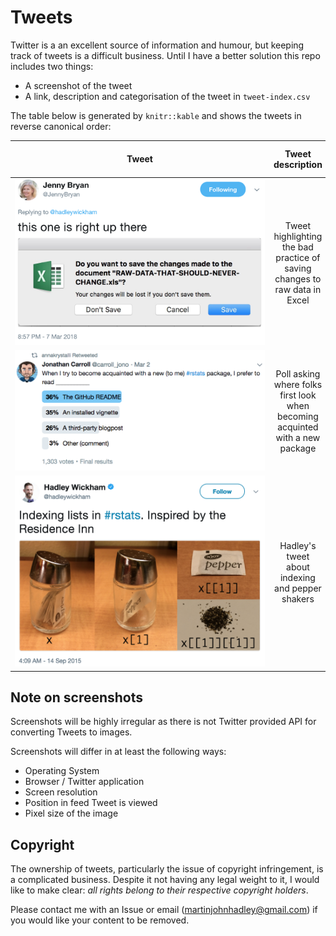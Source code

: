 
<!-- README.md is generated from README.Rmd. Please edit that file -->
<script defer src="https://use.fontawesome.com/releases/v5.0.8/js/all.js"></script>
Tweets
======

Twitter is a an excellent source of information and humour, but keeping track of tweets is a difficult business. Until I have a better solution this repo includes two things:

-   A screenshot of the tweet
-   A link, description and categorisation of the tweet in `tweet-index.csv`

The table below is generated by `knitr::kable` and shows the tweets in reverse canonical order:

|                                                                                                       Tweet                                                                                                       |                               Tweet description                               | Date of tweet |                                      Subject of tweet?                                     |
|:-----------------------------------------------------------------------------------------------------------------------------------------------------------------------------------------------------------------:|:-----------------------------------------------------------------------------:|:-------------:|:------------------------------------------------------------------------------------------:|
|                     <a href='https://twitter.com/JennyBryan/status/971490104723329025' target='_blank'><img src='jennybryan_save-changes-raw-data-xlsx.png' style='min-width:400px'></img></a>                    |   Tweet highlighting the bad practice of saving changes to raw data in Excel  |   2018-03-07  |                         <span class="fas fa-recycle fa-2x"></span>                         |
| <a href='https://twitter.com/carroll_jono/status/969442252610191361' target='_blank'><img src='jonathon-carroll_poll_where-do-I-read-to-acquant-myself-with-a-new-package.png' style='min-width:400px'></img></a> | Poll asking where folks first look when becoming acquinted with a new package |   2018-03-02  |                        <span class="fas fa-file-code fa-2x"></span>                        |
|                 <a href='https://twitter.com/hadleywickham/status/643381054758363136' target='_blank'><img src='hadleywickham_indexing-and-pepper-shakers.png' style='min-width:400px'></img></a>                 |                Hadley's tweet about indexing and pepper shakers               |   2015-09-14  | <span class="fas fa-recycle fa-2x"></span><br><span class="fas fa-file-code fa-2x"></span> |

Note on screenshots
-------------------

Screenshots will be highly irregular as there is not Twitter provided API for converting Tweets to images.

Screenshots will differ in at least the following ways:

-   Operating System
-   Browser / Twitter application
-   Screen resolution
-   Position in feed Tweet is viewed
-   Pixel size of the image

Copyright
---------

The ownership of tweets, particularly the issue of copyright infringement, is a complicated business. Despite it not having any legal weight to it, I would like to make clear: *all rights belong to their respective copyright holders*.

Please contact me with an Issue or email (<martinjohnhadley@gmail.com>) if you would like your content to be removed.

